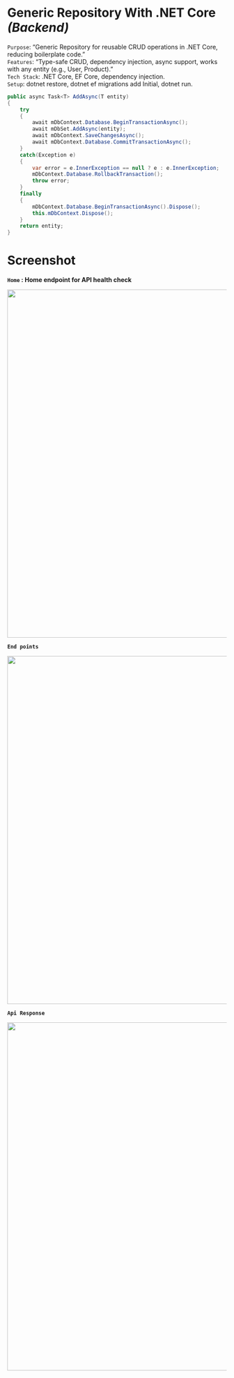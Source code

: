 # Generic Repository With .NET Core _(Backend)_

`Purpose`: “Generic Repository for reusable CRUD operations in .NET Core, reducing boilerplate code.”</br>
`Features`: “Type-safe CRUD, dependency injection, async support, works with any entity (e.g., User, Product).”</br>
`Tech Stack`: .NET Core, EF Core, dependency injection.</br>
`Setup`: dotnet restore, dotnet ef migrations add Initial, dotnet run.  

```csharp
public async Task<T> AddAsync(T entity)
{ 
    try
    {
        await mDbContext.Database.BeginTransactionAsync();
        await mDbSet.AddAsync(entity);
        await mDbContext.SaveChangesAsync();
        await mDbContext.Database.CommitTransactionAsync();
    }
    catch(Exception e)
    {
        var error = e.InnerException == null ? e : e.InnerException;
        mDbContext.Database.RollbackTransaction(); 
        throw error;
    }
    finally
    {
        mDbContext.Database.BeginTransactionAsync().Dispose();
        this.mDbContext.Dispose();
    }
    return entity;
}
```

# Screenshot

**`Home` : Home endpoint for API health check** 

<img src="https://github.com/iamnomandra/generic-repository/blob/main/Screenshot%202025-05-11%20223120.png" width="800">  
 
**`End points`** 

<img src="https://github.com/iamnomandra/generic-repository/blob/main/Screenshot%202025-05-11%20213141.png" width="800">

**`Api Response`**  

<img src="https://github.com/iamnomandra/generic-repository/blob/main/Screenshot%202025-05-11%20220135.png" width="800">  

